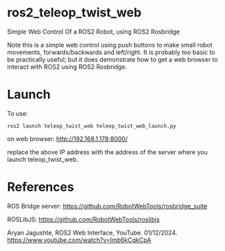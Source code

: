 # ros2_teleop_twist_web
Simple Web Control Of a ROS2 Robot, using ROS2 Rosbridge

Note this is a simple web control using push buttons to make small robot movements, forwards/backwards and left/right. It is probably too basic to be practically useful; but it does demonstrate how to get a web browser to interact with ROS2 using ROS2 Rosbridge.

# Launch

To use:

```ros2 launch teleop_twist_web teleop_twist_web_launch.py```

on web browser:
    http://192.168.1.178:8000/

replace the above IP address with the address of the server where you launch teleop_twist_web.

# References

ROS Bridge server: https://github.com/RobotWebTools/rosbridge_suite

ROSLibJS: https://github.com/RobotWebTools/roslibjs

Aryan Jagushte, ROS2 Web Interface, YouTube. 01/12/2024. https://www.youtube.com/watch?v=Imb6kCqkCpA



